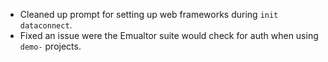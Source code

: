 - Cleaned up prompt for setting up web frameworks during `init dataconnect`.
- Fixed an issue were the Emualtor suite would check for auth when using `demo-` projects.
